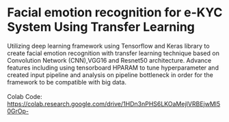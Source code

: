 # Facial emotion recognition for e-KYC System Using Transfer Learning
Utilizing deep learning framework using Tensorflow and Keras library to create facial emotion recognition with transfer learning technique based on Convolution Network (CNN),VGG16 and Resnet50 architecture. Advance features including using tensorboard HPARAM to tune hyperparameter and created input pipeline and analysis on pipeline bottleneck in order for the framework to be compatible with big data.<br>
<br>Colab Code: https://colab.research.google.com/drive/1HDn3nPHS6LKOaMejIVRBEjwMl50GrOp-</br>
